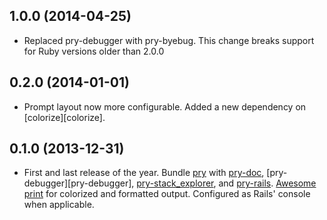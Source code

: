 ## 1.0.0 (2014-04-25)

* Replaced pry-debugger with pry-byebug. This change breaks support for Ruby versions older than 2.0.0

## 0.2.0 (2014-01-01)

* Prompt layout now more configurable.  Added a new dependency on [colorize][colorize].

## 0.1.0 (2013-12-31)

* First and last release of the year.  Bundle [pry][pry] with [pry-doc][pry-doc], [pry-debugger][pry-debugger], [pry-stack_explorer][pry-stack_explorer], and [pry-rails][pry-rails].  [Awesome print][awesome_print] for colorized and formatted output.  Configured as Rails' console when applicable.

[pry]:                 http://pry.github.com
[pry-doc]:             https://github.com/pry/pry-doc
[pry-stack_explorer]:  https://github.com/pry/pry-stack_explorer
[pry-byebug]:          https://github.com/deivid-rodriguez/pry-byebug
[pry-rails]:           https://github.com/rweng/pry-rails
[awesome_print]:       https://github.com/michaeldv/awesome_print
[colorized]:           https://github.com/fazibear/colorize
